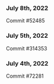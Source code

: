 ### July 8th, 2022

Commit #52485

### July 5th, 2022

Commit #314353


### July 4th, 2022

Commit #72281
